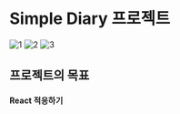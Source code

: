 # Simple Diary 프로젝트

<U></U>
![1](https://github.com/rlaxodn322/SimpleDiary/assets/133329997/cfc2ea63-bc9e-441c-8aba-9d502f336654)
![2](https://github.com/rlaxodn322/SimpleDiary/assets/133329997/dec36982-8ee3-4faf-a34c-0c328aeff474)
![3](https://github.com/rlaxodn322/SimpleDiary/assets/133329997/126d4895-4daa-435c-a1e0-7d3c209a0e1f)

## 프로젝트의 목표
#### React 적응하기


